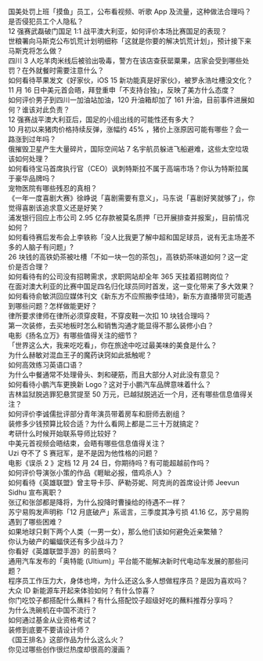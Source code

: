 国美处罚上班「摸鱼」员工，公布看视频、听歌 App 及流量，这种做法合理吗？是否侵犯员工个人隐私？  
12 强赛武磊破门国足 1:1 战平澳大利亚，如何评价本场比赛国足的表现？  
世粮署向马斯克公布饥荒计划明细称「这就是你要的解决饥荒计划」，预计接下来马斯克将怎么做？  
四川 3 人吃羊肉米线后被验出吸毒，警方在该店查获罂粟果，店家会受到哪些处罚？在外就餐时需要注意什么？  
如何看待苹果发文《好家伙，iOS 15 新功能真是好家伙》，被罗永浩吐槽没文化？  
11 月 16 日中美元首会晤，拜登重申「不支持台独」，反映了美方什么态度？  
如何评价男子到四川一加油站加油，120 升油箱却加了 161 升油，目前事件进展如何？谁该对此负责？  
12 强赛战平澳大利亚后，国足的小组出线的可能性还有多大？  
10 月初以来猪肉价格持续反弹，涨幅约 45% ，猪价上涨原因可能有哪些？会一路涨到过年吗？  
俄摧毁卫星产生大量碎片，国际空间站 7 名宇航员躲进飞船避难，这些太空垃圾该如何处理？  
如何看待宝马首席执行官（CEO）讽刺特斯拉不属于高端市场？你认为特斯拉属于豪华品牌吗？  
宠物医院有哪些残忍的真相？  
《一年一度喜剧大赛》徐峥说「喜剧需要有意义」，马东说「喜剧好笑就够了」，你觉得喜剧该追求意义还是好笑？  
浦发银行回应上市公司 2.95 亿存款被莫名质押「已开展排查并报案」，目前情况如何？  
如何看待赛后发布会上李铁称「没人比我更了解中超和国足球员，说有无主场差不多的人脑子有问题」?  
26 块钱的高铁奶茶被吐槽「不如一块一包的茶包」，高铁奶茶味道如何？这一定价是否合理？  
如何看待有的公司没有招聘需求，求职网站却全年 365 天挂着招聘岗位？  
在面对澳大利亚的比赛中国足四名归化球员同时首发，这一变化带来了多大效果？  
如何看待俞敏洪回应媒体刊文《新东方不应照搬李佳琦》，新东方直播带货可能遇到哪些问题？怎样做能更好？  
律所要求律师在律所必须穿皮鞋，不穿皮鞋一次扣 10 块钱合理吗？  
第一次装修，去买地板时怎么和销售沟通才能显得不那么装修小白？  
电影《扬名立万》有哪些值得关注的细节？  
「世界这么大，我来吃吃看」，你在旅途中吃过最美味的美食是什么？  
为什么赫敏对混血王子的魔药诀窍如此抵触呢？  
如何高效练习英语口语？  
为什么中餐通常不处理骨头、刺和硬筋，而且大部分人对此没有意见？  
如何看待小鹏汽车更换新 Logo？这对于小鹏汽车品牌意味着什么？  
吉林监狱脱逃罪犯悬赏提至 50 万元，已越狱脱逃近一个月，还有哪些信息值得关注？  
如何评价李诚儒批评部分青年演员带着房车和厨师去剧组？  
装修多少钱预算比较合适？为什么看网上都是二三十万就搞定？  
考研什么时候开始联系导师比较好？  
中美元首视频会晤结束，会晤有哪些信息值得关注？  
Uzi 夺不了 S 赛冠军，是不是因为他性格的问题？  
电影《误杀 2 》定档 12 月 24 日，你期待吗？有可能超越前作吗？  
如何评价导演张小策的作品《睚眦必报，借鸡杀人》？  
如何看待《英雄联盟》曾主导卡莎、萨勒芬妮、阿克尚的首席设计师 Jeevun Sidhu 宣布离职？  
张辽和张郃都是降将，为什么投降时曹操给的待遇不一样？  
苏宁易购发声明称「12 月底破产」系谣言，三季度其净亏损 41.16 亿，苏宁易购遇到了哪些困难？  
如果地球只剩下两个人类（一男一女），那么他们该如何避免近亲繁殖？  
你认为破产的蝙蝠侠还有多少战斗力？  
你看好《英雄联盟手游》的前景吗？  
通用汽车发布的「奥特能 (Ultium)」平台能不能解决新时代电动车发展的那些问题？  
程序员工作压力大，身体也垮，为什么还这么多人想做程序员？是因为喜欢吗？  
大众 ID 新能源车开起来体验如何？有什么惊喜？  
你门吃饺子都搭配什么蘸料？有什么搭配饺子超级好吃的蘸料推荐分享吗？  
为什么洗碗机在中国不流行？  
如何通过基金从业资格考试？  
装修到底要不要请设计师？  
《国王排名》这部作品为什么这么火？  
你见过哪些创作很烂热度却很高的漫画？  
